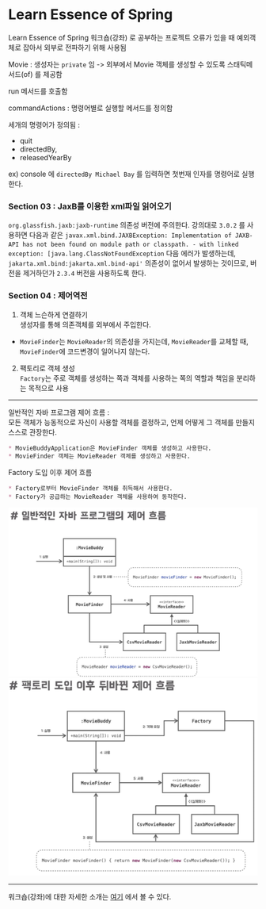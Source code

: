 # Learn Essence of Spring

Learn Essence of Spring 워크숍(강좌) 로 공부하는 프로젝트
오류가 있을 때 예외객체로 잡아서 외부로 전파하기 위해 사용됨

Movie : 생성자는 `private` 임 -> 외부에서 Movie 객체를 생성할 수 있도록 스태틱메서드(of) 를 제공함

run 메서드를 호출함

commandActions : 명령어별로 실행할 메서드를 정의함

세개의 명령어가 정의됨 :
- quit
- directedBy, 
- releasedYearBy

ex) console 에 `directedBy Michael Bay` 를 입력하면 첫번재 인자를 명령어로 실행한다.

### Section 03 : JaxB를 이용한 xml파일 읽어오기
`org.glassfish.jaxb:jaxb-runtime` 의존성 버전에 주의한다. 강의대로 `3.0.2` 를 사용하면 다음과 같은 `javax.xml.bind.JAXBException: Implementation of JAXB-API has not been found on module path or classpath. - with linked exception: [java.lang.ClassNotFoundException` 다음 에러가 발생하는데, `jakarta.xml.bind:jakarta.xml.bind-api'` 의존성이 없어서 발생하는 것이므로, 버전을 제거하던가 `2.3.4` 버전을 사용하도록 한다.

### Section 04 : 제어역전
1. 객체 느슨하게 연결하기  
생성자를 통해 의존객체를 외부에서 주입한다.
- `MovieFinder`는 `MovieReader`의 의존성을 가지는데, `MovieReader`를 교체할 때, `MovieFinder`에 코드변경이 일어나지 않는다.
2. 팩토리로 객체 생성  
`Factory`는 주로 객체를 생성하는 쪽과 객체를 사용하는 쪽의 역할과 책임을 분리하는 목적으로 사용
---
일반적인 자바 프로그램 제어 흐름 :   
모든 객체가 능동적으로 자신이 사용할 객체를 결정하고, 언제 어떻게 그 객체를 만들지 스스로 관장한다.
```markdown
* MovieBuddyApplication은 MovieFinder 객체를 생성하고 사용한다.
* MovieFinder 객체는 MovieReader 객체를 생성하고 사용한다.
```
Factory 도입 이후 제어 흐름
```markdown
* Factory로부터 MovieFinder 객체를 취득해서 사용한다.
* Factory가 공급하는 MovieReader 객체를 사용하여 동작한다.
```

![img.png](blob/template/img.png)
![img_2.png](blob/template/img1.png)

---
워크숍(강좌)에 대한 자세한 소개는 [여기](https://springrunner.dev/training/learn-essence-of-spring-workshop/) 에서 볼 수 있다.